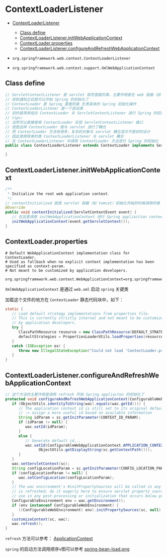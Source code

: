 # ContextLoaderListener

- [ContextLoaderListener](#contextloaderlistener)
  - [Class define](#class-define)
  - [ContextLoaderListener.initWebApplicationContext](#contextloaderlistenerinitwebapplicationcontext)
  - [ContextLoader.properties](#contextloaderproperties)
  - [ContextLoaderListener.configureAndRefreshWebApplicationContext](#contextloaderlistenerconfigureandrefreshwebapplicationcontext)

- `org.springframework.web.context.ContextLoaderListener`
- `org.springframework.web.context.support.XmlWebApplicationContext`

## Class define

```java
// ServletContextListener 是 servlet 规范里面的类，主要作用是在 web 容器（如 tomcat） 启动的时候收到通知(回调)
// 收到通知之后就可以开始 Spring 的初始化了
// ContextLoader 是 Spring 里面的类 负责具体的 Spring 初始化操作
// ContextLoaderListener 是一个启动类
// 目的是用来组合 ContextLoader 与 ServletContextListener 进行 Spring 的初始化
// tips:
// 当然可以直接使用 ContextLoader 实现 ServletContextListener 接口
// 但是这样 ContextLoader 就与 servlet 进行了耦合
// 而 ContextLoader 方法有很多，复杂的对象与 servlet 耦合显示不是好的设计
// 因此使用简单的类 ContextLoaderListener 与 servlet 耦合
// 在 ContextLoaderListener 中调用 ContextLoader 方法进行 Spring 的初始化
public class ContextLoaderListener extends ContextLoader implements ServletContextListener {

}
```

## ContextLoaderListener.initWebApplicationContext

```java
/**
 * Initialize the root web application context.
 */
// contextInitialized 就是 servlet 容器（如 tomcat）初始化开始的时候调用的类
@Override
public void contextInitialized(ServletContextEvent event) {
   // 在这里调用 initWebApplicationContext 进行 Spring appliaction context 的初始化
   initWebApplicationContext(event.getServletContext());
}

```

## ContextLoader.properties

```properties
# Default WebApplicationContext implementation class for ContextLoader.
# Used as fallback when no explicit context implementation has been specified as context-param.
# Not meant to be customized by application developers.

org.springframework.web.context.WebApplicationContext=org.springframework.web.context.support.XmlWebApplicationContext
```

`XmlWebApplicationContext` 是通过 `web.xml` 启动 `spring` 关键类

加载这个文件的地方在 `ContextLoader` 静态代码块中，如下：

```java
static {
   // Load default strategy implementations from properties file.
   // This is currently strictly internal and not meant to be customized
   // by application developers.
   try {
      ClassPathResource resource = new ClassPathResource(DEFAULT_STRATEGIES_PATH, ContextLoader.class);
      defaultStrategies = PropertiesLoaderUtils.loadProperties(resource);
   }
   catch (IOException ex) {
      throw new IllegalStateException("Could not load 'ContextLoader.properties': " + ex.getMessage());
   }
}
```

## ContextLoaderListener.configureAndRefreshWebApplicationContext

```java
// 这个方法的主要作用是调用 refresh 开始 Spring appliacton 的初始化了
protected void configureAndRefreshWebApplicationContext(ConfigurableWebApplicationContext wac, ServletContext sc) {
   if (ObjectUtils.identityToString(wac).equals(wac.getId())) {
      // The application context id is still set to its original default value
      // -> assign a more useful id based on available information
      String idParam = sc.getInitParameter(CONTEXT_ID_PARAM);
      if (idParam != null) {
         wac.setId(idParam);
      }
      else {
         // Generate default id...
         wac.setId(ConfigurableWebApplicationContext.APPLICATION_CONTEXT_ID_PREFIX +
               ObjectUtils.getDisplayString(sc.getContextPath()));
      }
   }
   wac.setServletContext(sc);
   String configLocationParam = sc.getInitParameter(CONFIG_LOCATION_PARAM);
   if (configLocationParam != null) {
      wac.setConfigLocation(configLocationParam);
   }
   // The wac environment's #initPropertySources will be called in any case when the context
   // is refreshed; do it eagerly here to ensure servlet property sources are in place for
   // use in any post-processing or initialization that occurs below prior to #refresh
   ConfigurableEnvironment env = wac.getEnvironment();
   if (env instanceof ConfigurableWebEnvironment) {
      ((ConfigurableWebEnvironment) env).initPropertySources(sc, null);
   }
   customizeContext(sc, wac);
   wac.refresh();
}
```

`refresh` 方法可以参考： [ApplicationContext](../spring-context/spring-application-context.md)

`spring` 的启动方法调用顺序v图可以参考 [spring-bean-load.png](../images/spring-bean-load.png)
